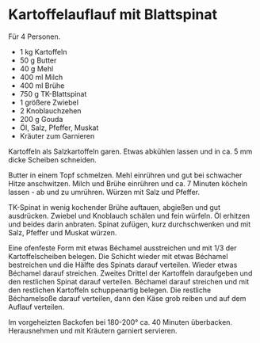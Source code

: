 Kartoffelauflauf mit Blattspinat
================================

Für 4 Personen.

* 1 kg Kartoffeln
* 50 g Butter
* 40 g Mehl
* 400 ml Milch
* 400 ml Brühe
* 750 g TK-Blattspinat
* 1 größere Zwiebel
* 2 Knoblauchzehen
* 200 g Gouda
* Öl, Salz, Pfeffer, Muskat
* Kräuter zum Garnieren

Kartoffeln als Salzkartoffeln garen. Etwas abkühlen lassen und in ca. 5 mm dicke
Scheiben schneiden.

Butter in einem Topf schmelzen. Mehl einrühren und gut bei schwacher Hitze
anschwitzen. Milch und Brühe einrühren und ca. 7 Minuten köcheln lassen - ab und
zu umrühren. Würzen mit Salz und Pfeffer.

TK-Spinat in wenig kochender Brühe auftauen, abgießen und gut ausdrücken.
Zwiebel und Knoblauch schälen und fein würfeln. Öl erhitzen und beides darin
anbraten. Spinat zufügen, kurz durchschwenken und mit Salz, Pfeffer und Muskat
würzen.

Eine ofenfeste Form mit etwas Béchamel ausstreichen und mit 1/3 der
Kartoffelscheiben belegen. Die Schicht wieder mit etwas Béchamel bestreichen und
die Hälfte des Spinats darauf verteilen. Wieder etwas Béchamel darauf streichen.
Zweites Drittel der Kartoffeln daraufgeben und den restlichen Spinat darauf
verteilen. Béchamel darauf streichen und mit den restlichen Kartoffeln
schuppenartig belegen. Die restliche Béchamelsoße darauf verteilen, dann den
Käse grob reiben und auf dem Auflauf verteilen.

Im vorgeheizten Backofen bei 180-200° ca. 40 Minuten überbacken.
Herausnehmen und mit Kräutern garniert servieren.